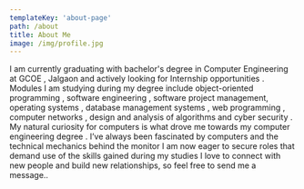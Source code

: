 ```yaml
---
templateKey: 'about-page'
path: /about
title: About Me
image: /img/profile.jpg
---
```

I am currently graduating with bachelor's degree in Computer Engineering at GCOE , Jalgaon and actively looking for Internship opportunities . Modules I am studying during my degree include object-oriented programming , software engineering , software project management, operating systems , database management systems , web programming , computer networks , design and analysis of algorithms and cyber security . 
My natural curiosity for computers is what drove me towards my computer engineering degree . I’ve always been fascinated by computers and the technical mechanics behind the monitor I am now eager to secure roles that demand use of the skills gained during my studies
I love to connect with new people and build new relationships, so feel free to send me a message..
